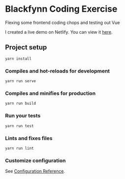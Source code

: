 # Blackfynn Coding Exercise
Flexing some frontend coding chops and testing out Vue

I created a live demo on Netlify. You can view it [here](https://gallant-hamilton-458be0.netlify.com).

## Project setup
```
yarn install
```

### Compiles and hot-reloads for development
```
yarn run serve
```

### Compiles and minifies for production
```
yarn run build
```

### Run your tests
```
yarn run test
```

### Lints and fixes files
```
yarn run lint
```

### Customize configuration
See [Configuration Reference](https://cli.vuejs.org/config/).
